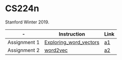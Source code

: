# CS224n
Stanford Winter 2019.

|-|Instruction|Link|
|--|--|--|
|Assignment 1|[Exploring_word_vectors](https://github.com/youngerous/CS224n/blob/master/a1/exploring_word_vectors.ipynb)|[a1](https://github.com/youngerous/CS224n/tree/master/a1)|
|Assignment 2|[word2vec](https://github.com/youngerous/CS224n/blob/master/a2/a2_handout.pdf)|[a2](https://github.com/youngerous/CS224n/tree/master/a2)|
